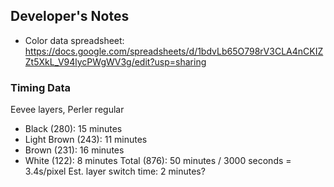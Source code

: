 

## Developer's Notes

* Color data spreadsheet: https://docs.google.com/spreadsheets/d/1bdvLb65O798rV3CLA4nCKIZZt5XkL_V94lycPWgWV3g/edit?usp=sharing

### Timing Data

Eevee layers, Perler regular
 * Black (280): 15 minutes
 * Light Brown (243): 11 minutes
 * Brown (231): 16 minutes
 * White (122): 8 minutes
Total (876): 50 minutes / 3000 seconds = 3.4s/pixel
Est. layer switch time: 2 minutes?
